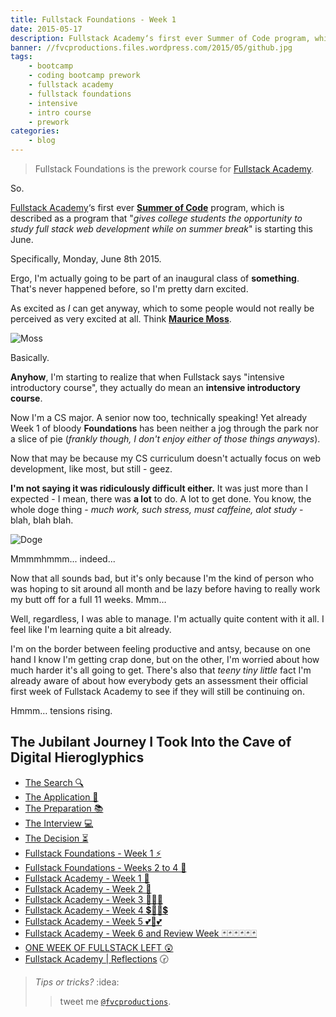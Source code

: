 ```yaml
---
title: Fullstack Foundations - Week 1
date: 2015-05-17
description: Fullstack Academy‘s first ever Summer of Code program, which is described as a program that "gives college students the opportunity to study fullstack web development while on summer break" is starting this June. Specifically, Monday, June 8th 2015.
banner: //fvcproductions.files.wordpress.com/2015/05/github.jpg
tags:
    - bootcamp
    - coding bootcamp prework
    - fullstack academy
    - fullstack foundations
    - intensive
    - intro course
    - prework
categories:
    - blog
---
```


> Fullstack Foundations is the prework course for [Fullstack Academy](//fullstackacademy.com "Fullstack Academy").

So.

[Fullstack Academy](//fullstackacademy.com "Fullstack Academy")‘s first ever **[Summer of Code](//www.fullstackacademy.com/summer-of-code "Summer of Code")** program, which is described as a program that "_gives college students the opportunity to study full stack web development while on summer break_" is starting this June.

Specifically, Monday, June 8th 2015.

Ergo, I'm actually going to be part of an inaugural class of **something**. That's never happened before, so I'm pretty darn excited.

As excited as _I_ can get anyway, which to some people would not really be perceived as very excited at all. Think **[Maurice Moss](//theitcrowd.wikia.com/wiki/Maurice_Moss "Maurice Moss")**.

![Moss](//media.tumblr.com/tumblr_lib9372zdW1qglrwm.png)

Basically.

**Anyhow**, I'm starting to realize that when Fullstack says "intensive introductory course", they actually do mean an **intensive introductory course**.

Now I'm a CS major. A senior now too, technically speaking! Yet already Week 1 of bloody **Foundations** has been neither a jog through the park nor a slice of pie (_frankly though, I don't enjoy either of those things anyways_).

Now that may be because my CS curriculum doesn't actually focus on web development, like most, but still - geez.

**I'm not saying it was ridiculously difficult either.** It was just more than I expected - I mean, there was **a lot** to do. A lot to get done. You know, the whole doge thing - _much work, such stress, must caffeine, alot study_ - blah, blah blah.

![Doge](//s-media-cache-ak0.pinimg.com/736x/a1/19/9e/a1199e56544b00b716791a54bb503e16.jpg)

Mmmmhmmm... indeed...

Now that all sounds bad, but it's only because I'm the kind of person who was hoping to sit around all month and be lazy before having to really work my butt off for a full 11 weeks. Mmm…

Well, regardless, I was able to manage. I'm actually quite content with it all. I feel like I'm learning quite a bit already.

I'm on the border between feeling productive and antsy, because on one hand I know I'm getting crap done, but on the other, I'm worried about how much harder it's all going to get. There's also that _teeny tiny little_ fact I'm already aware of about how everybody gets an assessment their official first week of Fullstack Academy to see if they will still be continuing on.

Hmmm… tensions rising.

## The **Jubilant** Journey I Took Into the Cave of Digital Hieroglyphics

* [The Search 🔍](//fvcproductions.com/blog/2014/12/27/a-short-operation-tips-tricks-4-coding-bootcamps/)
* [The Application 📝](//fvcproductions.com/blog/2014/12/23/week-20/)
* [The Preparation 📚](//fvcproductions.com/blog/2015/01/05/prepare-for-coding-bootcamps/)
* [The Interview 💻](//fvcproductions.com/blog/2014/12/28/interview-fullstack-academy/)
* [The Decision ⏳](//fvcproductions.com/blog/2015/04/13/what-to-do-week-negative-8/)
* [Fullstack Foundations - Week 1 ⚡️](//fvcproductions.com/blog/2015/05/17/fullstack-foundations-week-1/)
* [Fullstack Foundations - Weeks 2 to 4 🚀](//fvcproductions.com/blog/2015/06/04/fullstack-foundations-goldman-sachs/)
* [Fullstack Academy - Week 1 💫](//fvcproductions.com/blog/2015/06/13/first-week-at-fullstack-academy/)
* [Fullstack Academy - Week 2 👬](//fvcproductions.com/blog/2015/06/20/fullstack-academy-week-2/)
* [Fullstack Academy - Week 3 🔦🔦🔦](//fvcproductions.com/blog/2015/06/26/fullstack-academy-week-3/)
* [Fullstack Academy - Week 4 💲🔮🔮💲](//fvcproductions.com/blog/2015/07/03/fullstack-academy-week-4/)
* [Fullstack Academy - Week 5 💕💓💕](//fvcproductions.com/blog/2015/07/11/fullstack-academy-week-5/)
* [Fullstack Academy - Week 6 and Review Week 🃏🃏🃏🃏🃏🃏](//fvcproductions.com/blog/2015/07/25/fullstack-academy-week-6-review-week/)
* [ONE WEEK OF FULLSTACK LEFT 😲](//fvcproductions.com/blog/2015/08/19/one-week-left-of-fullstack/)
* [Fullstack Academy | Reflections](//fvcproductions.com/blog/2015/08/30/fullstack-academy-reflections/) 🕝

> _Tips or tricks?_ :idea:
>
> > tweet me [`@fvcproductions`](//twitter.com/fvcproductions).
